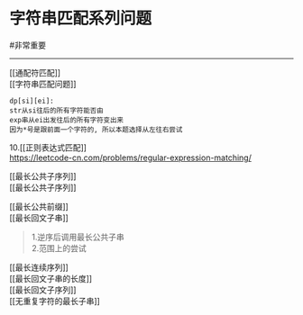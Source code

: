# 字符串匹配系列问题
#非常重要 

---

[[通配符匹配]]  
[[字符串匹配问题]]  
```
dp[si][ei]:
str从si往后的所有字符能否由 
exp串从ei出发往后的所有字符变出来
因为*号是跟前面一个字符的, 所以本题选择从左往右尝试
```

10.[[正则表达式匹配]]  
https://leetcode-cn.com/problems/regular-expression-matching/

[[最长公共子序列]]  
[[最长公共子序列]]  


[[最长公共前缀]]  
[[最长回文子串]]  
>1.逆序后调用最长公共子串  
>2.范围上的尝试  

[[最长连续序列]]  
[[最长回文子串的长度]]  
[[最长回文子序列]]  
[[无重复字符的最长子串]]  
